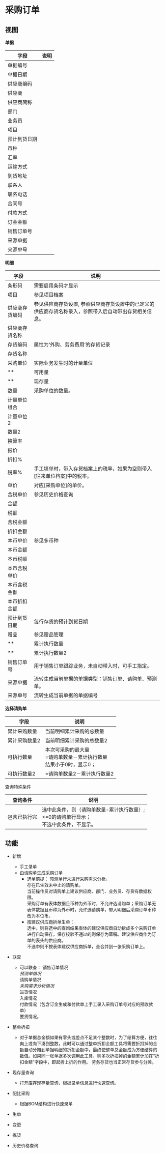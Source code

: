# 采购订单

## 视图

**单据**

| 字段          | 说明                                   |
|---------------|---------------------------------------|
| 单据编号	    |                                        |
| 单据日期	    |                                        |
| 供应商编码	   |                                        |
| 供应商	       |                                        |
| 供应商简称	    |                                        |
| 部门	        |                                        |
| 业务员	       |                                        |
| 项目	        |                                        |
| 预计到货日期	|                                        |
| 币种	       |                                        |
| 汇率	       |                                        |
| 运输方式	    |                                        |
| 到货地址	    |                                        |
| 联系人	       |                                        |
| 联系电话	    |                                        |
| 合同号	       |                                        |
| 付款方式	    |                                        |
| 订金金额	    |                                        |
| 销售订单号	   |                                        |
| 来源单据	    |                                        |
| 来源单号	    |                                        |

**明细**

| 字段          | 说明                                   |
|---------------|---------------------------------------|
| 条形码	     | 需要启用条码才显示                         |
| 项目	         | 参见项目档案                           |
| 供应商存货编码	 | 参见供应商存货设置, 参照供应商存货设置中的已定义的供应商存货名称录入，参照带入后自动带出存货相关信息。 |
| 供应商存货名称   |                                      |
| 存货编码           |   属性为‘外购、劳务费用’的存货记录   |
| 存货名称           |                                    |
| 采购单位	     | 实际业务发生时的计量单位                  |
**| 可用量	        | 当前存货主计量单位的可用量            |**
**| 现存量	        | 当前存货主计量单位的现存量             |**
| 数量	         | 采购单位的数量。                        |
| 计量单位组合	  |                                        |
| 计量单位2	      |                                        |
| 数量2	         |                                         |
| 换算率	         |                                        |
| 报价	          |                                         |
| 折扣%	          |                                         |
| 税率%           |  手工填单时，带入存货档案上的税率，如果为空则带入[往来单位档案]中的税率。 |
| 单价            | 对应[采购单位]的单价。                   |
| 含税单价	      |  参见历史价格查询                        |
| 金额	          |                                        |
| 税额	          |                                        |
| 含税金额	       |                                        |
| 折扣金额	       |                                        |
| 本币单价	       | 参见多币种                              |
| 本币金额	       |                                        |
| 本币税额	       |                                        |
| 本币含税单价	    |                                        |
| 本币含税金额	    |                                        |
| 本币折扣金额	    |                                        |
| 预计到货日期	    | 每行存货的预计到货日期                   |
| 赠品	           | 参见赠品管理                             |
**| 累计执行数量    |	对应采购单位，当前行存货后续进货或入库的总数量。      |**
**| 累计执行数量2	  |  对应计量单位2，当前行存货后续进货或入库的总数量。    |**
| 销售订单号	       | 用于销售订单跟踪业务，未自动带入时，可手工指定。       |
| 来源单据	        | 流转生成当前单据的单据类型：销售订单、请购单、预测单。  |
| 来源单号	        | 流转生成当前单据的单据编号                           |


**选择请购单**

  | 字段	       | 说明                       |  
  |--------------|---------------------------|  
  | 累计采购数量	| 当前明细累计采购的总数量     |  
  | 累计采购数量2 |	当前明细累计采购的总数量2    |  
  | 可执行数量	   | 本次可采购的最大量 <br>  =请购单数量－累计执行数量  <br> 结果小于0时，显示0；|
  | 可执行数量2	 | =请购单数量2－累计执行数量2    |  

查询特殊条件

  | 查询条件	   | 说明                        |  
  |--------------|----------------------------|  
  | 包含已执行完	| 选中此条件，则（请购单数量-累计执行数量）; <br><=0的请购单行显示；<br>不选中此条件，不显示。|  

## 功能

+ 新增
  - 手工录单
  - 由请购单生成采购订单
    - 选单前提：
      预测单行未进行采购需求分析。  
      存在已生效未中止的请购单。  
      当前操作员对请购单上建议供应商、部门、业务员、存货有数据权限。  
      采购订单有表体数据且币种为外币时，不允许选请购单；采购订单无表体数据且币种为外币时，允许选请购单，带入明细后采购订单币种改为本位币。  
    - 按建议供应商拆单生单：  
      选中，则将选中的查询结果表体的建议供应商自动拆成多个采购订单进行自动保存，保存校验不通过的则保存为草稿。建议供应商作为订单的表头的供应商。  
      不选中则不按表体建议供应商拆单，全合并到一张采购订单上。

+ 联查
  - 可以联查：
    销售订单情况  
    *预测单情况*  
    请购单情况  
    *采购需求分析情况*  
    进货情况  
    入库情况  
    付款情况（包含订金生成和付款单上手工录入采购订单号对应的预收款单）  
    要货情况。  


+ 整单折扣
  - 对于单据总金额如果有零头或差点不足某个整数时，为了结算方便，往往向上或向下凑到整数，此时可以通过整单折扣金额工具将需要折扣掉的金额自动分摊到单据明细的折扣金额中，最终使整单总金额成为方便结算的数值。如果同一张单据多次调用此工具，则多次折扣掉的金额累计加在“折扣金额”字段中，即起折上折的作用。 劳务存货也当正常存货参与分摊。


+ 现存量查询
  - 打开库存现存量查询，根据录单信息进行快速查询。


+ 配比采购
  - 根据BOM结构进行快速录单


+ 生单

+ 变更

+ 拣货

+ 历史价格查询
